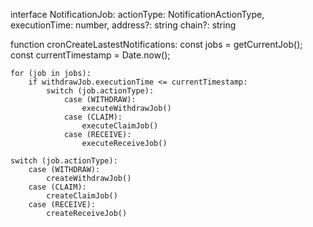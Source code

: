 
interface NotificationJob:
	actionType: NotificationActionType,
	executionTime: number,
	address?: string
	chain?: string
	

function cronCreateLastestNotifications:
	const jobs = getCurrentJob();
	const currentTimestamp = Date.now();

	for (job in jobs):
		if withdrawJob.executionTime <= currentTimestamp:
			switch (job.actionType):
				case (WITHDRAW):
					executeWithdrawJob()
				case (CLAIM):
					executeClaimJob()
				case (RECEIVE):
					executeReceiveJob()
	
	switch (job.actionType):
		case (WITHDRAW):
			createWithdrawJob()
		case (CLAIM):
			createClaimJob()
		case (RECEIVE):
			createReceiveJob()